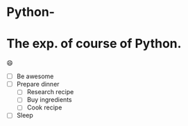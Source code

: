 # Python-
# The exp. of course of Python.
😄
- [ ] Be awesome
- [ ] Prepare dinner
  - [ ] Research recipe
  - [ ] Buy ingredients
  - [ ] Cook recipe
- [ ] Sleep
